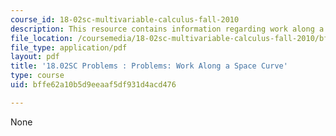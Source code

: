 ```yaml
---
course_id: 18-02sc-multivariable-calculus-fall-2010
description: This resource contains information regarding work along a space curve.
file_location: /coursemedia/18-02sc-multivariable-calculus-fall-2010/bffe62a10b5d9eeaaf5df931d4acd476_MIT18_02SC_pb_88_quest.pdf
file_type: application/pdf
layout: pdf
title: '18.02SC Problems : Problems: Work Along a Space Curve'
type: course
uid: bffe62a10b5d9eeaaf5df931d4acd476

---
```

None